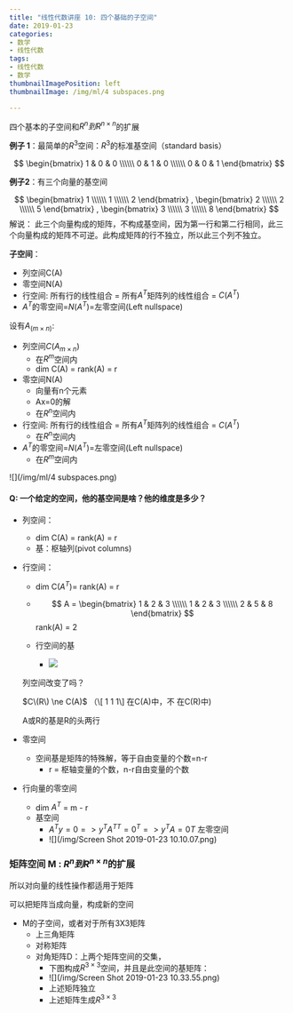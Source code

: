 ```yaml
---
title: "线性代数讲座 10: 四个基础的子空间"
date: 2019-01-23
categories:
- 数学
- 线性代数
tags:
- 线性代数
- 数学
thumbnailImagePosition: left
thumbnailImage: /img/ml/4 subspaces.png

---
```


四个基本的子空间和$R^n到R^{n \times n}$的扩展
<!--more-->

**例子 1**：最简单的$R^3$空间：$R^3$的标准基空间（standard basis）



$$
\begin{bmatrix}
1 & 0 & 0 \\\\\\
0 & 1 & 0 \\\\\\
0 & 0 & 1
\end{bmatrix}
$$

**例子2**：有三个向量的基空间

$$
\begin{bmatrix}
1 \\\\\\
1 \\\\\\
2
\end{bmatrix}
,
\begin{bmatrix}
2 \\\\\\
2 \\\\\\
5
\end{bmatrix}
,
\begin{bmatrix}
3 \\\\\\
3 \\\\\\
8
\end{bmatrix}
$$
解说：
此三个向量构成的矩阵，不构成基空间，因为第一行和第二行相同，此三个向量构成的矩阵不可逆。此构成矩阵的行不独立，所以此三个列不独立。



**子空间**：

- 列空间C(A)
- 零空间N(A)
- 行空间: 所有行的线性组合 = 所有$A^T$矩阵列的线性组合 = $C(A^T)$
- $A^T$的零空间=$N(A^T)$=左零空间(Left nullspace)

设有$A_(m \times n)$:

- 列空间$C(A_{m \times n})$
  - 在$R^m$空间内
  - dim C(A) = rank(A) = r
- 零空间N(A)
  - 向量有n个元素
  - Ax=0的解
  - 在$R^n$空间内
- 行空间: 所有行的线性组合 = 所有$A^T$矩阵列的线性组合 = $C(A^T)$
  - 在$R^n$空间内
- $A^T$的零空间=$N(A^T)$=左零空间(Left nullspace)
  - 在$R^m$空间内

![](/img/ml/4 subspaces.png)



#### Q: 一个给定的空间，他的基空间是啥？他的维度是多少？

- 列空间：
  - dim C(A) = rank(A) = r
  - 基：枢轴列(pivot columns)

- 行空间：
  - dim C($A^T$)= rank(A) = r

  - $$
    A = 
    \begin{bmatrix}
    1 & 2 & 3 \\\\\\
    1 & 2 & 3 \\\\\\
    2 & 5 & 8
    \end{bmatrix}
    $$
    rank(A) = 2

   - 行空间的基

      - ![](/img/basis_of_row_space.png)

  	列空间改变了吗？

  	$C\(R\) \ne C(A)$ （\\[ 1 1 1\\] 在C\(A\)中，不			在C(R)中)

  	A或R的基是R的头两行

- 零空间

  - 空间基是矩阵的特殊解，等于自由变量的个数=n-r
    - r = 枢轴变量的个数，n-r自由变量的个数

- 行向量的零空间

  - dim $A^T$ = m - r
  - 基空间
    - $A^Ty=0 => y^TA^{TT} = 0^T => y^TA=0T$ 左零空间
    - ![](/img/Screen Shot 2019-01-23 10.10.07.png)



### 矩阵空间 M : $R^n到R^{n \times n}$的扩展

所以对向量的线性操作都适用于矩阵

可以把矩阵当成向量，构成新的空间	

- M的子空间，或者对于所有3X3矩阵
  - 上三角矩阵
  - 对称矩阵
  - 对角矩阵D：上两个矩阵空间的交集，
    - 下图构成$R^{3 \times 3}$空间，并且是此空间的基矩阵：
    - ![](/img/Screen Shot 2019-01-23 10.33.55.png)
    - 上述矩阵独立
    - 上述矩阵生成$R^{3 \times 3}$